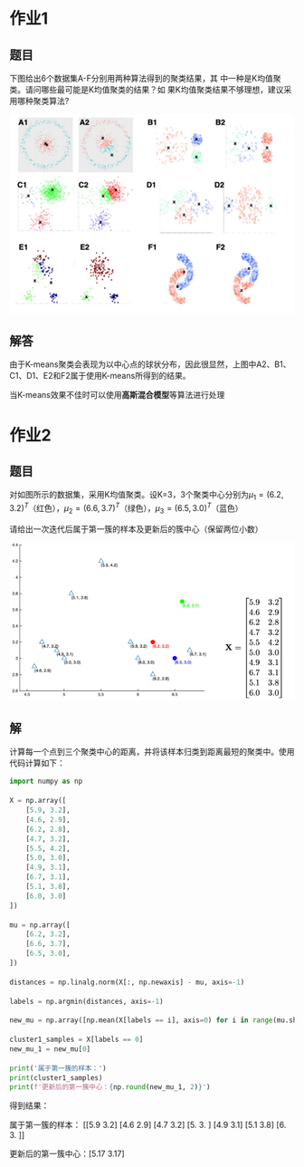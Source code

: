 # 作业1

## 题目

下图给出6个数据集A-F分别用两种算法得到的聚类结果，其 中一种是K均值聚类。请问哪些最可能是K均值聚类的结果？如 果K均值聚类结果不够理想，建议采用哪种聚类算法?

![](..\image\聚类1.png)



## 解答

由于K-means聚类会表现为以中心点的球状分布，因此很显然，上图中A2、B1、C1、D1、E2和F2属于使用K-means所得到的结果。

当K-means效果不佳时可以使用**高斯混合模型**等算法进行处理



# 作业2

## 题目

对如图所示的数据集，采用K均值聚类。设K=3，3个聚类中心分别为$\mu_1=(6.2,3.2)^T$（红色），$\mu_2=(6.6,3.7)^T$（绿色），$\mu_3=(6.5,3.0)^T$（蓝色）

请给出一次迭代后属于第一簇的样本及更新后的簇中心（保留两位小数）

![](..\image\聚类2.png)

## 解

计算每一个点到三个聚类中心的距离，并将该样本归类到距离最短的聚类中。使用代码计算如下：

```python
import numpy as np

X = np.array([
    [5.9, 3.2],
    [4.6, 2.9],
    [6.2, 2.8],
    [4.7, 3.2],
    [5.5, 4.2],
    [5.0, 3.0],
    [4.9, 3.1],
    [6.7, 3.1],
    [5.1, 3.8],
    [6.0, 3.0]
])

mu = np.array([
    [6.2, 3.2],
    [6.6, 3.7],
    [6.5, 3.0],
])

distances = np.linalg.norm(X[:, np.newaxis] - mu, axis=-1)

labels = np.argmin(distances, axis=-1)

new_mu = np.array([np.mean(X[labels == i], axis=0) for i in range(mu.shape[0])])

cluster1_samples = X[labels == 0]
new_mu_1 = new_mu[0]

print('属于第一簇的样本：')
print(cluster1_samples)
print(f'更新后的第一簇中心：{np.round(new_mu_1, 2)}')
```



得到结果：

属于第一簇的样本：
[[5.9 3.2]
 [4.6 2.9]
 [4.7 3.2]
 [5.  3. ]
 [4.9 3.1]
 [5.1 3.8]
 [6.  3. ]]

更新后的第一簇中心：[5.17 3.17]